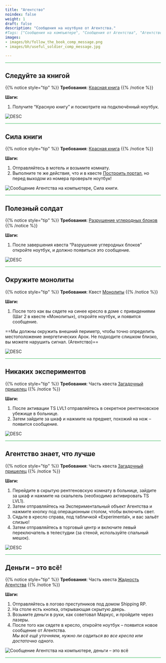 ```yaml
---
title: "Агентство"
noindex: false
weight: 1
draft: false
description: "Сообщения на ноутбуке от Агентства."
#Tags: ["Сообщения на компьютере", "Сообщения от Агентства", "Агентство"]
images: 
- images/bh/follow_the_book_comp_message.png
- images/bh/useful_soldier_comp_message.jpg

---
```


<hr style="background-color: #28b44c" size=8>

## Следуйте за книгой

{{% notice style="tip" %}}
**Требования**: [Красная книга](/lore/special_tools/the_red_book)
{{% /notice %}}

**Шаги:**

1. Получите “Красную книгу” и посмотрите на подключённый ноутбук.

![DESC](/images/bh/follow_the_book_comp_message.png) 

<hr style="background-color: #28b44c" size=8>

## Сила книги

{{% notice style="tip" %}}
**Требования**: [Красная книга](/lore/special_tools/the_red_book)
{{% /notice %}}

**Шаги:**

1. Отправляйтесь в мотель и возьмите комнату.
2. Выполните те же действия, что и в квесте [Построить портал](/lore/quests/build_portal), но перед выходом из номера проверьте ноутбук!


![Сообщение Агентства на компьютере, Сила книги.](/images/bh/power_of_the_book_comp_message_cropped.png?width=312px) 

<hr style="background-color: #28b44c" size=8>

## Полезный солдат

{{% notice style="tip" %}}
**Требования**: [Разрушение углеродных блоков](/lore/quests/destroy_carbon_blocks)
{{% /notice %}}

**Шаги:**

1. После завершения квеста “Разрушение углеродных блоков” откройте ноутбук, и должно появиться это сообщение.

![DESC](/images/bh/useful_soldier_comp_message.jpg) 

<hr style="background-color: #28b44c" size=8>

## Окружите монолиты

{{% notice style="tip" %}}
**Требования**: Квест [Монолиты](/lore/quests/monoliths)
{{% /notice %}}

**Шаги:**

1. После того как вы сядете на синее кресло в доме с привидениями (Шаг 2 в квесте «Монолиты»), откройте ноутбук, и появится сообщение.

==Мы должны окружить внешний периметр, чтобы точно определить местоположение энергетических Арок. Не подходите слишком близко, вы можете нарушить сигнал. (Агентство)==

![DESC](/images/bh/circle_monotliths_comp_message.jpg) 

<hr style="background-color: #28b44c" size=8>

## Никаких экспериментов

{{% notice style="tip" %}}
**Требования**: Часть квеста [Загадочный пришелец](/lore/quests/mystery_alien)
{{% /notice %}}

**Шаги:**

1. После активации TS LVL1 отправляйтесь в секретное рентгеновское убежище в больнице.
2. Затем зайдите за шкаф и нажмите на предмет, похожий на нож – появится сообщение.

![DESC](/images/bh/agency_no_experimenting_comp_message.jpg) 

<hr style="background-color: #28b44c" size=8>

## Агентство знает, что лучше

{{% notice style="tip" %}}
**Требования**: Часть квеста [Загадочный пришелец](/lore/quests/mystery_alien)
{{% /notice %}}

**Шаги:**

1. Перейдите в скрытую рентгеновскую комнату в больнице, зайдите за шкаф и нажмите на скальпель (необходимо активировать TS LVL1).
2. Затем отправляйтесь на Экспериментальный объект Агентства и нажмите кнопку под операционным столом, чтобы включить свет.
3. Сядьте в кресло справа, под табличкой «Experimental», и вас зальёт слизью!
4. Затем отправляйтесь в торговый центр и включите левый переключатель в телестудии (за стеной, используйте спальный мешок).

![DESC](/images/bh/agency_knows_whats_best_comp_message.jpg) 

<hr style="background-color: #28b44c" size=8>

## Деньги – это всё!

{{% notice style="tip" %}}
**Требования**: Часть квеста [Жадность Агентства](/lore/quests/agency_greed)
{{% /notice %}}

**Шаги:**

1. Отправляйтесь в логово преступников под домом Shipping RP.
2. На столе есть кнопка, открывающая скрытую дверь.
3. Возьмите деньги в руки, как советовал Маркус, и пройдите через лазеры.
4. После того как сядете в кресло, откройте ноутбук – появится новое сообщение от Агентства.  
   *Мы всё ещё уточняем, нужно ли садиться во все кресла или достаточно одного.*


![Сообщение Агентства на компьютере, деньги – это всё](/images/bh/agency_greed_comp_message.jpg)

<hr style="background-color: #28b44c" size=8>
